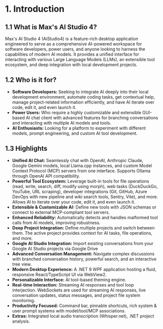 ﻿# 1. Introduction

## 1.1 What is Max's AI Studio 4?
Max's AI Studio 4 (AiStudio4) is a feature-rich desktop application engineered to serve as a comprehensive AI-powered workspace for software developers, power users, and anyone looking to harness the capabilities of modern AI models. It provides a unified interface for interacting with various Large Language Models (LLMs), an extensible tool ecosystem, and deep integration with local development projects.

## 1.2 Who is it for?
*   **Software Developers:** Seeking to integrate AI deeply into their local development environment, automate coding tasks, get contextual help, manage project-related information efficiently, and have AI iterate over code, edit it, and even launch it.
*   **Power Users:** Who require a highly customizable and extensible GUI-based AI chat client with advanced features for branching conversations and interacting with multiple AI models and tools.
*   **AI Enthusiasts:** Looking for a platform to experiment with different models, prompt engineering, and custom AI tool development.

## 1.3 Highlights
*   **Unified AI Chat:** Seamlessly chat with OpenAI, Anthropic Claude, Google Gemini models, local Llama.cpp instances, and custom Model Context Protocol (MCP) servers from one interface. Supports Ollama through OpenAI API compatibility.
*   **Powerful Tool Ecosystem:** Leverage built-in tools for file operations (read, write, search, diff, modify using morph), web tasks (DuckDuckGo, YouTube, URL scraping), developer integrations (Git, GitHub, Azure DevOps with new pipeline and wiki search tools, Sentry, Vite), and more. Allows AI to iterate over your code, edit it, and even launch it.
*   **Extensible & Customizable AI:** Define new tools with JSON schemas or connect to external MCP-compliant tool servers.
*   **Enhanced Reliability:** Automatically detects and handles malformed tool calls from AI models, improving robustness.
*   **Deep Project Integration:** Define multiple projects and switch between them. The active project provides context for AI tasks, file operations, and more.
*   **Google AI Studio Integration:** Import existing conversations from your Google AI Studio projects via Google Drive
*   **Advanced Conversation Management:** Navigate complex discussions with branched conversation history, powerful search, and an interactive tree view.
*   **Modern Desktop Experience:** A .NET 9 WPF application hosting a fluid, responsive React/TypeScript UI via WebView2.
*   **Personalizable Interface:** AI tool-based theming engine.
*   **Real-time Interaction:** Streaming AI responses and tool loop interjection. WebSockets are used for streaming AI responses, live conversation updates, status messages, and project file system monitoring.
*   **Productivity Focused:** Command bar, pinnable shortcuts, rich system & user prompt systems with model/tool/MCP associations.
*   **Extras:** Integrated local audio transcription (Whisper.net), .NET project analysis.
